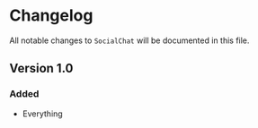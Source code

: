 # Changelog

All notable changes to `SocialChat` will be documented in this file.

## Version 1.0

### Added
- Everything
